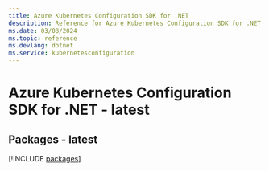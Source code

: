 ```yaml
---
title: Azure Kubernetes Configuration SDK for .NET
description: Reference for Azure Kubernetes Configuration SDK for .NET
ms.date: 03/08/2024
ms.topic: reference
ms.devlang: dotnet
ms.service: kubernetesconfiguration
---
```

# Azure Kubernetes Configuration SDK for .NET - latest
## Packages - latest
[!INCLUDE [packages](kubernetes-configuration-index.md)]